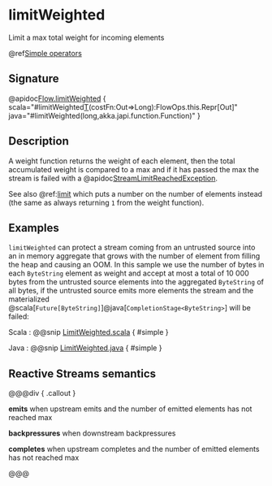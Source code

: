 # limitWeighted

Limit a max total weight for incoming elements

@ref[Simple operators](../index.md#simple-operators)

## Signature

@apidoc[Flow.limitWeighted](Flow) { scala="#limitWeighted[T](max:Long)(costFn:Out=&gt;Long):FlowOps.this.Repr[Out]" java="#limitWeighted(long,akka.japi.function.Function)" } 

## Description

A weight function returns the weight of each element, then the total accumulated weight  is compared to a max and if it has passed the max the stream is failed with a @apidoc[StreamLimitReachedException](StreamLimitReachedException).

See also @ref:[limit](limit.md) which puts a number on the number of elements instead (the same as always returning `1` from the weight function).

## Examples

`limitWeighted` can protect a stream coming from an untrusted source into an in memory aggregate that grows with the number of element from filling the heap and causing an OOM.
In this sample we use the number of bytes in each `ByteString` element as weight and accept at most a total of 10 000 bytes from the untrusted source elements into the aggregated `ByteString` of all bytes, if the untrusted source emits more elements the stream and the materialized @scala[`Future[ByteString]`]@java[`CompletionStage<ByteString>`] will be failed:

Scala
:   @@snip [LimitWeighted.scala](/akka-docs/src/test/scala/docs/stream/operators/sourceorflow/LimitWeighted.scala) { #simple }

Java
:   @@snip [LimitWeighted.java](/akka-docs/src/test/java/jdocs/stream/operators/sourceorflow/LimitWeighted.java) { #simple }


## Reactive Streams semantics

@@@div { .callout }

**emits** when upstream emits and the number of emitted elements has not reached max

**backpressures** when downstream backpressures

**completes** when upstream completes and the number of emitted elements has not reached max

@@@

